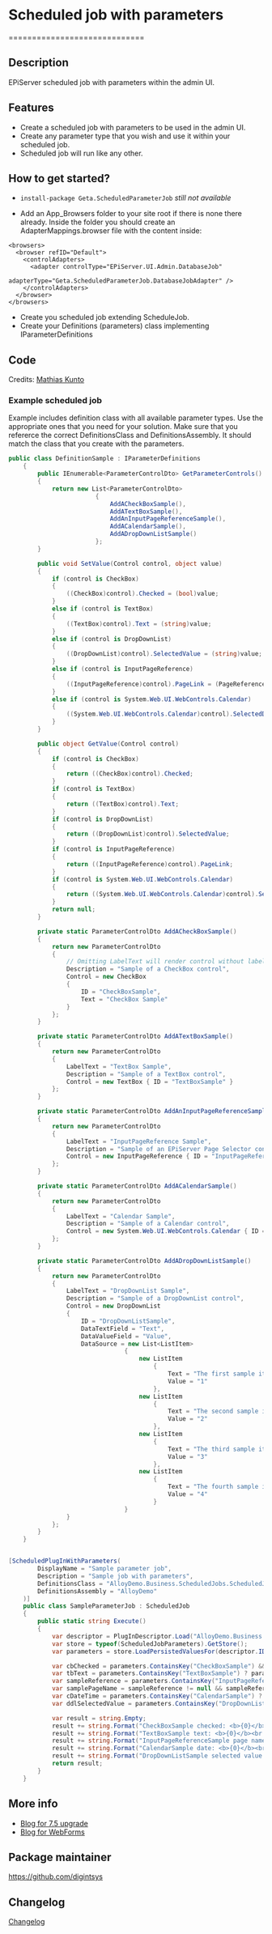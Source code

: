 # Scheduled job with parameters
=============================

## Description
EPiServer scheduled job with parameters within the admin UI.

## Features
* Create a scheduled job with parameters to be used in the admin UI.
* Create any parameter type that you wish and use it within your scheduled job.
* Scheduled job will run like any other.

## How to get started?
* ``install-package Geta.ScheduledParameterJob`` *still not available*

* Add an App_Browsers folder to your site root if there is none there already.
Inside the folder you should create an AdapterMappings.browser file with the content inside:
```
<browsers>
  <browser refID="Default">
    <controlAdapters>
      <adapter controlType="EPiServer.UI.Admin.DatabaseJob"
               adapterType="Geta.ScheduledParameterJob.DatabaseJobAdapter" />
    </controlAdapters>
  </browser>
</browsers>
```

* Create you scheduled job extending ScheduleJob.
* Create your Definitions (parameters) class implementing IParameterDefinitions

## Code
Credits: [Mathias Kunto](https://blog.mathiaskunto.com/)

### Example scheduled job

Example includes definition class with all available parameter types. Use the appropriate ones that you need for your solution.
Make sure that you refererce the correct DefinitionsClass and DefinitionsAssembly. It should match the class that you create with the parameters.

```csharp
public class DefinitionSample : IParameterDefinitions
    {
        public IEnumerable<ParameterControlDto> GetParameterControls()
        {
            return new List<ParameterControlDto>
                        {
                            AddACheckBoxSample(),
                            AddATextBoxSample(),
                            AddAnInputPageReferenceSample(),
                            AddACalendarSample(),
                            AddADropDownListSample()
                        };
        }

        public void SetValue(Control control, object value)
        {
            if (control is CheckBox)
            {
                ((CheckBox)control).Checked = (bool)value;
            }
            else if (control is TextBox)
            {
                ((TextBox)control).Text = (string)value;
            }
            else if (control is DropDownList)
            {
                ((DropDownList)control).SelectedValue = (string)value;
            }
            else if (control is InputPageReference)
            {
                ((InputPageReference)control).PageLink = (PageReference)value;
            }
            else if (control is System.Web.UI.WebControls.Calendar)
            {
                ((System.Web.UI.WebControls.Calendar)control).SelectedDate = (DateTime)value;
            }
        }

        public object GetValue(Control control)
        {
            if (control is CheckBox)
            {
                return ((CheckBox)control).Checked;
            }
            if (control is TextBox)
            {
                return ((TextBox)control).Text;
            }
            if (control is DropDownList)
            {
                return ((DropDownList)control).SelectedValue;
            }
            if (control is InputPageReference)
            {
                return ((InputPageReference)control).PageLink;
            }
            if (control is System.Web.UI.WebControls.Calendar)
            {
                return ((System.Web.UI.WebControls.Calendar)control).SelectedDate;
            }
            return null;
        }

        private static ParameterControlDto AddACheckBoxSample()
        {
            return new ParameterControlDto
            {
                // Omitting LabelText will render control without label
                Description = "Sample of a CheckBox control",
                Control = new CheckBox
                {
                    ID = "CheckBoxSample",
                    Text = "CheckBox Sample"
                }
            };
        }

        private static ParameterControlDto AddATextBoxSample()
        {
            return new ParameterControlDto
            {
                LabelText = "TextBox Sample",
                Description = "Sample of a TextBox control",
                Control = new TextBox { ID = "TextBoxSample" }
            };
        }

        private static ParameterControlDto AddAnInputPageReferenceSample()
        {
            return new ParameterControlDto
            {
                LabelText = "InputPageReference Sample",
                Description = "Sample of an EPiServer Page Selector control; InputPageReference.",
                Control = new InputPageReference { ID = "InputPageReferenceSample" }
            };
        }

        private static ParameterControlDto AddACalendarSample()
        {
            return new ParameterControlDto
            {
                LabelText = "Calendar Sample",
                Description = "Sample of a Calendar control",
                Control = new System.Web.UI.WebControls.Calendar { ID = "CalendarSample" }
            };
        }

        private static ParameterControlDto AddADropDownListSample()
        {
            return new ParameterControlDto
            {
                LabelText = "DropDownList Sample",
                Description = "Sample of a DropDownList control",
                Control = new DropDownList
                {
                    ID = "DropDownListSample",
                    DataTextField = "Text",
                    DataValueField = "Value",
                    DataSource = new List<ListItem>
                                {
                                    new ListItem
                                        {
                                            Text = "The first sample item",
                                            Value = "1"
                                        },
                                    new ListItem
                                        {
                                            Text = "The second sample item",
                                            Value = "2"
                                        },
                                    new ListItem
                                        {
                                            Text = "The third sample item",
                                            Value = "3"
                                        },
                                    new ListItem
                                        {
                                            Text = "The fourth sample item",
                                            Value = "4"
                                        }
                                }
                }
            };
        }
    }


[ScheduledPlugInWithParameters(
        DisplayName = "Sample parameter job",
        Description = "Sample job with parameters",
        DefinitionsClass = "AlloyDemo.Business.ScheduledJobs.ScheduledJobWithParameters.DefinitionSample",
        DefinitionsAssembly = "AlloyDemo"
    )]
    public class SampleParameterJob : ScheduledJob
    {
        public static string Execute()
        {
            var descriptor = PlugInDescriptor.Load("AlloyDemo.Business.ScheduledJobs.ScheduledJobWithParameters.SampleParameterJob", "AlloyDemo");
            var store = typeof(ScheduledJobParameters).GetStore();
            var parameters = store.LoadPersistedValuesFor(descriptor.ID.ToString(CultureInfo.InvariantCulture));

            var cbChecked = parameters.ContainsKey("CheckBoxSample") && (bool)parameters["CheckBoxSample"] ? "Aye!" : "Nay..";
            var tbText = parameters.ContainsKey("TextBoxSample") ? parameters["TextBoxSample"] as string : string.Empty;
            var sampleReference = parameters.ContainsKey("InputPageReferenceSample") ? (PageReference)parameters["InputPageReferenceSample"] : PageReference.EmptyReference;
            var samplePageName = sampleReference != null && sampleReference != PageReference.EmptyReference ? DataFactory.Instance.GetPage(sampleReference).PageName : string.Empty;
            var cDateTime = parameters.ContainsKey("CalendarSample") ? (DateTime?)parameters["CalendarSample"] : null;
            var ddlSelectedValue = parameters.ContainsKey("DropDownListSample") ? parameters["DropDownListSample"] as string : string.Empty;

            var result = string.Empty;
            result += string.Format("CheckBoxSample checked: <b>{0}</b><br />", cbChecked);
            result += string.Format("TextBoxSample text: <b>{0}</b><br />", tbText);
            result += string.Format("InputPageReferenceSample page name: <b>{0}</b> (PageId: <b>{1}</b>)<br />", samplePageName, sampleReference);
            result += string.Format("CalendarSample date: <b>{0}</b><br />", cDateTime.ToString());
            result += string.Format("DropDownListSample selected value: <b>{0}</b><br />", ddlSelectedValue);
            return result;
        }
    }
```

## More info

* [Blog for 7.5 upgrade](https://blog.mathiaskunto.com/2014/03/21/scheduled-jobs-with-input-parameters-in-episerver-7-5/)
* [Blog for WebForms](https://blog.mathiaskunto.com/2012/02/13/supplying-episerver-scheduled-jobs-with-parameters-through-admin-mode/)

## Package maintainer
https://github.com/digintsys

## Changelog
[Changelog](CHANGELOG.md)
